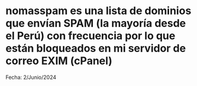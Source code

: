 # nomasspam es una lista de dominios que envían SPAM (la mayoría desde el Perú) con frecuencia por lo que están bloqueados en mi servidor de correo EXIM (cPanel)
Fecha: 2/Junio/2024
